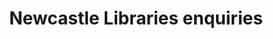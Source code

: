 ---
schema: default
title: Newcastle Libraries enquiries
organization: Newcastle City Council
notes: >-
  Enquiries of library staff. For more information see
  https://github.com/ToonLibraries/library-open-data/blob/master/enquiries/enquiries.txt
resources:
  - name: 2008 onwards monthly enquiries
    url: >-
      https://raw.githubusercontent.com/ToonLibraries/library-open-data/master/enquiries/2008-onwards-monthly-enquiries.csv
    format: csv
license: 'https://creativecommons.org/publicdomain/zero/1.0/'
maintainer: Newcastle Libraries
maintainer_email: information@newcastle.gov.uk
---
